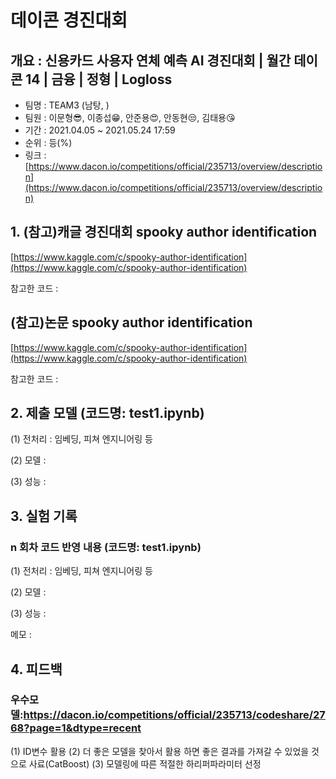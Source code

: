 # 데이콘 경진대회
## 개요 : 신용카드 사용자 연체 예측 AI 경진대회 | 월간 데이콘 14 | 금융 | 정형 | Logloss
- 팀명 : TEAM3 (남탕, )
- 팀원 : 이문형😎, 이종섭😁, 안준용😍, 안동현😒, 김태용😘 
- 기간 : 2021.04.05 ~ 2021.05.24 17:59
- 순위 : 등(%)
- 링크 : [https://www.dacon.io/competitions/official/235713/overview/description](https://www.dacon.io/competitions/official/235713/overview/description)

## 1. (참고)캐글 경진대회 spooky author identification
[https://www.kaggle.com/c/spooky-author-identification](https://www.kaggle.com/c/spooky-author-identification)

참고한 코드 : 

## (참고)논문 spooky author identification
[https://www.kaggle.com/c/spooky-author-identification](https://www.kaggle.com/c/spooky-author-identification)

참고한 코드 : 


## 2. 제출 모델 (코드명: test1.ipynb)

(1) 전처리 : 임베딩, 피쳐 엔지니어링 등

(2) 모델 : 

(3) 성능 : 

## 3. 실험 기록
### n 회차 코드 반영 내용 (코드명: test1.ipynb)

(1) 전처리 : 임베딩, 피쳐 엔지니어링 등

(2) 모델 : 

(3) 성능 : 

메모 : 


## 4. 피드백
### 우수모델:https://dacon.io/competitions/official/235713/codeshare/2768?page=1&dtype=recent

(1) ID변수 활용
(2) 더 좋은 모델을 찾아서 활용 하면 좋은 결과를 가져갈 수 있었을 것으로 사료(CatBoost)
(3) 모델링에 따른 적절한 하리퍼파라미터 선정
